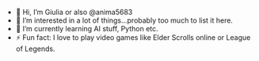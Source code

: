 - 👋 Hi, I’m Giulia or also @anima5683
- 👀 I’m interested in a lot of things...probably too much to list it here.
- 🌱 I’m currently learning AI stuff, Python etc.
- ⚡ Fun fact: I love to play video games like Elder Scrolls online or League of Legends.
